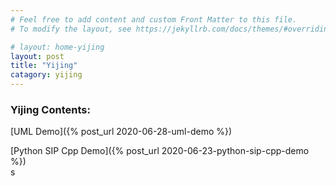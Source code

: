 ```yaml
---
# Feel free to add content and custom Front Matter to this file.
# To modify the layout, see https://jekyllrb.com/docs/themes/#overriding-theme-defaults

# layout: home-yijing
layout: post
title: "Yijing"
catagory: yijing
---
```


### Yijing Contents:



[UML Demo]({% post_url 2020-06-28-uml-demo %}) <br/>

[Python SIP Cpp Demo]({% post_url 2020-06-23-python-sip-cpp-demo %}) <br/>s